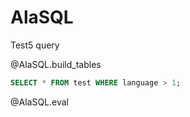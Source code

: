 <!--

comment:  Macros for executing SQL code snippets with AlaSQL in LiaScript.

script: https://cdn.jsdelivr.net/npm/alasql@0.6.5/dist/alasql.min.js
script: https://cdnjs.cloudflare.com/ajax/libs/PapaParse/4.6.1/papaparse.min.js
script: https://cdnjs.cloudflare.com/ajax/libs/jquery/3.6.0/jquery.min.js


@AlaSQL.eval
<script>
try {
    var myList=alasql(`@input`)
} catch(e) {
  let error = new LiaError(e.message, 1);
  try {
    let log = e.message.match(/.*line (\d):.*\n.*\n.*\n(.*)/);
    error.add_detail(0, e.name+": "+log[2], "error", log[1] -1 , 0);
  } catch(e) {
  }
  throw error;
}
function addAllColumnHeaders(myList) {
     var columnSet = [];
     var headerTr$ = $('<tr/>');
     for (var i = 0 ; i < myList.length ; i++) {
         var rowHash = myList[i];
         for (var key in rowHash) {
             if ($.inArray(key, columnSet) == -1){
                 columnSet.push(key);
                 headerTr$.append($('<th/>').html(key));
             }
         }
     }
     $("#excelDataTable").append(headerTr$);
     return columnSet;
}
function buildHtmlTable() {
     var columns = addAllColumnHeaders(myList);
     for (var i = 0 ; i < myList.length ; i++) {
         var row$ = $('<tr/>');
         for (var colIndex = 0 ; colIndex < columns.length ; colIndex++) {
             var cellValue = myList[i][columns[colIndex]];
             if (cellValue == null) { cellValue = ""; }
             row$.append($('<td/>').html(cellValue));
         }
         $("#excelDataTable").append(row$);
     }
}
buildHtmlTable()
</script>
@end

@AlaSQL.eval_with_csv
<script>
let data = Papa.parse(`@input(1)`, {header: true});
let error = "";
if(data.errors.length != 0) {
    error = JSON.stringify(data.errors, null, 3)+"\n";
}
try {
  error += JSON.stringify(alasql(`@input`, [data.data]), null, 3);
} catch(e) {
  let error = new LiaError(e.message, 1);
  try {
    let log = e.message.match(/.*line (\d):.*\n.*\n.*\n(.*)/);
    error.add_detail(0, e.name+": "+log[2], "error", log[1] -1 , 0);
  } catch(e) {}
  throw error ;
}
</script>
@end

@AlaSQL.build_tables
<script>
alasql("CREATE TABLE test (language INT, hello STRING)");
alasql("INSERT INTO test VALUES (1,'Hello!')");
alasql("INSERT INTO test VALUES (2,'Aloha!')");
alasql("INSERT INTO test VALUES (3,'Bonjour!')");
</script>
@end

-->

# AlaSQL

Test5 query

@AlaSQL.build_tables

```sql
SELECT * FROM test WHERE language > 1;
```
@AlaSQL.eval
